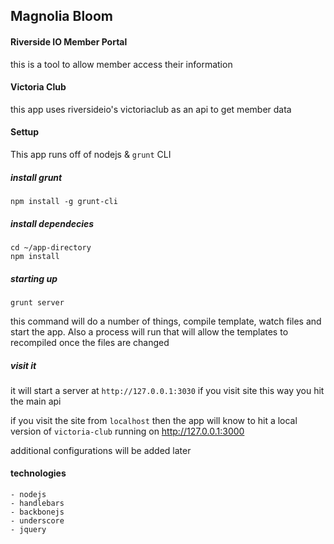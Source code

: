 ## Magnolia Bloom

#### Riverside IO Member Portal

this is a tool to allow member access their information 

#### Victoria Club

this app uses riversideio's victoriaclub as an api to get member data

#### Settup

This app runs off of nodejs &  `grunt` CLI 

##### install grunt

```
npm install -g grunt-cli
```

##### install dependecies

```
cd ~/app-directory
npm install
```

##### starting up

```
grunt server
```

this command will do a number of things, compile template, watch files and start the app. Also a process will run that will allow the templates to recompiled once the files are changed

##### visit it

it will start a server at `http://127.0.0.1:3030` if you visit site this way you hit the main api

if you visit the site from `localhost` then the app will know to hit a local version of `victoria-club` running on http://127.0.0.1:3000

additional configurations will be added later

#### technologies

	- nodejs
	- handlebars
	- backbonejs
	- underscore
	- jquery
